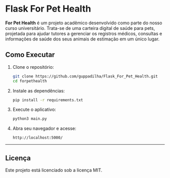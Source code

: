 # Flask For Pet Health

**For Pet Health** é um projeto acadêmico desenvolvido como parte do nosso curso universitário. Trata-se de uma carteira digital de saúde para pets, projetada para ajudar tutores a gerenciar os registros médicos, consultas e informações de saúde dos seus animais de estimação em um único lugar.

## Como Executar

1. Clone o repositório:
   ```bash
   git clone https://github.com/guppadilha/Flask_For_Pet_Health.git
   cd forpethealth
   ```

2. Instale as dependências:
   ```bash
   pip install -r requirements.txt
   ```

3. Execute o aplicativo:
   ```bash
   python3 main.py
   ```

4. Abra seu navegador e acesse:
   ```
   http://localhost:5000/
   ```

---

## Licença
Este projeto está licenciado sob a licença MIT.
